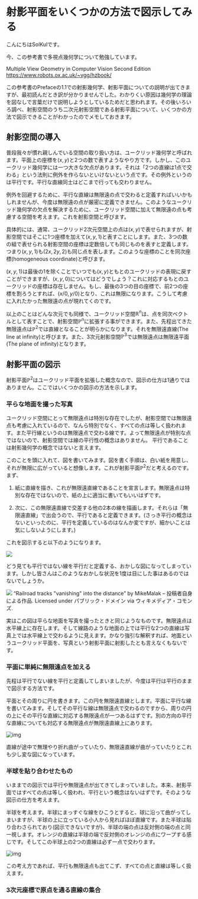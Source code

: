 # 射影平面をいくつかの方法で図示してみる

こんにちはSolKulです。

今、この参考書で多視点幾何学について勉強しています。

Multiple View Geometry in Computer Vision
Second Edition  
https://www.robots.ox.ac.uk/~vgg/hzbook/

この参考書のPrefaceの1.1での射影幾何学、射影平面についての説明が出てきますが、最初読んだとき訳が分かりませんでした。わかりくい原因は幾何学の理論を図なしで言葉だけで説明しようとしているためだと思われます。その後いろいろ調べ、射影空間のうち二次元射影空間である射影平面について、いくつかの方法で図示できることがわかったのでメモしておきます。

## 射影空間の導入

普段我々が慣れ親しんでいる空間の取り扱い方は、ユークリッド幾何学と呼ばれます。平面上の座標を$(x,y)$と2つの数で表すようなやり方です。しかし、このユークリッド幾何学には一つ大きな欠点があります。それは「2つの直線は1点で交わる」という法則に例外を作らないといけないという点です。その例外というのは平行です。平行な直線同士はどこまで行っても交わりません。

例外を回避するために、平行な直線は無限遠の点で交わると定義すればいいかもしれませんが、今度は無限遠の点が厳密に定義できません。このようなユークリッド幾何学の欠点を解決するために、ユークリッド空間に加えて無限遠の点も考慮する空間を考えます。これを射影空間と呼びます。

具体的には、通常、ユークリッド2次元空間上の点は$(x,y)$で表せられますが、射影空間ではそこに1つ座標を加えて$(x,y,1)$と表すことにします。また、3つの数の組で表せられる射影空間の座標は定数倍しても同じものを表すと定義します。つまり$(x,y,1)$も$(2x,2y,2)$も同じ点を表します。このような座標のことを同次座標(homogeneous coordinate)と呼びます。

$(x,y,1)$は最後の$1$を除くことでいつでも$(x,y)$ともとのユークリッドの表現に戻すことができますが、$(x,y,0)$についてはどうでしょう？これに対応するもとのユークリッドの座標は存在しません。もし、最後の3つの目の座標で、前2つの座標を割ろうとすれば、$(x/0,y/0)$となり、これは無限になります。こうして考慮に入れたかった無限遠の点が現れてくのです。

以上のことはどんな次元でも同様で、ユークリッド空間$\mathbb{R}^n$は、点を同次ベクトルとして表すことで、射影空間$\mathbb{P}^n$に拡張する事ができます。また、先程出てきた無限遠点は$\mathbb{P}^2$では直線となることが明らかになります。それを無限遠直線(The line at infinity)と呼びます。また、3次元射影空間$\mathbb{P}^3$では無限遠点は無限遠平面(The plane of infinity)となります。

## 射影平面の図示

射影平面$\mathbb{P}^2$はユークリッド平面を拡張した概念なので、図示の仕方は1通りではありません。ここではいくつかの図示の方法を示します。

### 平らな地面を撮った写真

ユークリッド空間にとって無限遠点は特別な存在でしたが、射影空間では無限遠点も考慮に入れているので、なんら特別でなく、すべての点は等しく扱われます。また平行線というのは無限遠点で交わる線です。よって無限遠点が特別な点ではないので、射影空間では線の平行性の概念はありません。 平行であることは射影幾何学の概念ではないと言えます。

このことを頭に入れて、図を書いてみます。図を書く手順は、白い紙を用意し、それが無限に広がっていると想像します。これが射影平面$\mathbb{P}^2$だと考えるのです。まず、

1. 紙に直線を描き、これが無限遠直線であることを宣言します。無限遠点は特別な存在ではないので、紙の上に適当に書いてもいいはずです。

2. 次に、この無限遠直線で交差する他の2本の線を描画します。それらは「無限遠直線」で出会うので、平行であると定義できます。(さっき平行の概念はないといったのに、平行を定義しているのはなんか変ですが、細かいことは気にしないようにします。)

これを図示すると以下のようになります。

![](figures/ProjectivePlane01.png)

どう見ても平行ではない線を平行だと定義する、おかしな図になってしまっています。しかし皆さんはこのようなおかしな状況を1度は目にした事はあるのではないでしょうか。


![](figures/Railroad-Tracks-Perspective.jpg)
“Railroad tracks "vanishing" into the distance” by MikeMalak – 投稿者自身による作品. Licensed under パブリック・ドメイン via ウィキメディア・コモンズ.

実はこの図は平らな地面を写真を撮ったときと同じようなものです。無限遠点は水平線上に存在します。そして線路のような地面の上では平行な2つの直線は写真上では水平線上で交わるように見えます。かなり強引な解釈すれば、地面というユークリッド平面を、写真という射影平面に射影したとも言えなくもないです。

### 平面に単純に無限遠点を加える

先程は平行でない線を平行と定義してしまいましたが、今度は平行は平行のままで図示する方法です。

平面とその周りに円を書きます。この円を無限遠直線とします。平面に平行な線を書いてみます。そしてその平行な線は無限遠点で交わるのですから、周りの円の上にその平行な直線に対応する無限遠点が一つあるはずです。別の方向の平行な直線についても対応する無限遠点が無限遠直線上にあります。

![img](figures/ProjectivePlane02.png)

直線が途中で無理やり折れ曲がっていたり、無限遠直線が曲がっていたりとこれも少し変な図になっています。


### 半球を貼り合わせたもの

いままでの図示では平行や無限遠点が出てきてしまっていました。本来、射影平面ではすべての点は等しく扱われ、平行という概念はないはずです。そのような図示の仕方を考えます。

半球を考えます。半球にまっすぐな線をひこうとすると、球に沿って曲がってしまいますが、半球の上に立っている小人から見ればほぼ直線です。また半球は貼り合わさられており(図示できないですが)、半球の端の点は反対側の端の点と同一視します。オレンジの直線は半球の端で反対側のオレンジの点にワープする感じです。そしてこの半球上の2つの直線は必ず一点で交わります。

![img](figures/ProjectivePlane03.png)

この考え方であれば、平行も無限遠点も出てこず、すべての点と直線は等しく扱えます。


### 3次元座標で原点を通る直線の集合
